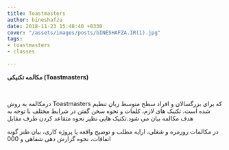 ```yaml
---
title: Toastmasters
author: bineshafza
date: 2018-11-23 15:48:40 +0330
cover: "/assets/images/posts/bINESHAFZA.IR(1).jpg"
tags:
- toastmasters
- classes

---
```

**مکالمه تکنیکی (Toastmasters)** 

 

درمکالمه به روش Toastmasters که برای بزرگسالان و افراد سطح متوسط زبان تنظیم شده است، تکنیک های لازم، کلمات و نحوه سخن گفتن در شرایط مختلف با توجه به هدف مکالمه بیان می شود.تکنیک هایی نظیر نحوه متقاعد کردن طرف مقابل 

در مکالمات روزمره و شغلی، ارایه مطلب و توضیح واقعه یا پروژه کاری، بیان طنز گونه اتفاقات، نحوه گزارش دهی شفاهی و 000 